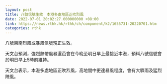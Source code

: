 ```yaml
---
layout: post
title: 八號信號生效　本港多處地區正吹烈風
date: 2022-07-01 20:02:27.000000000 +08:00
link: https://news.rthk.hk/rthk/ch/component/k2/1655731-20220701.htm
categories: rthk
---
```


八號東南烈風或暴風信號現正生效。

天文台預測，強烈熱帶風暴暹芭會在今晚至明日早上最接近本港，預料八號信號會於明日早上5時前維持。

天文台表示，本港多處地區正吹烈風，高地間中更達暴風程度，會有大驟雨及猛烈陣風。
